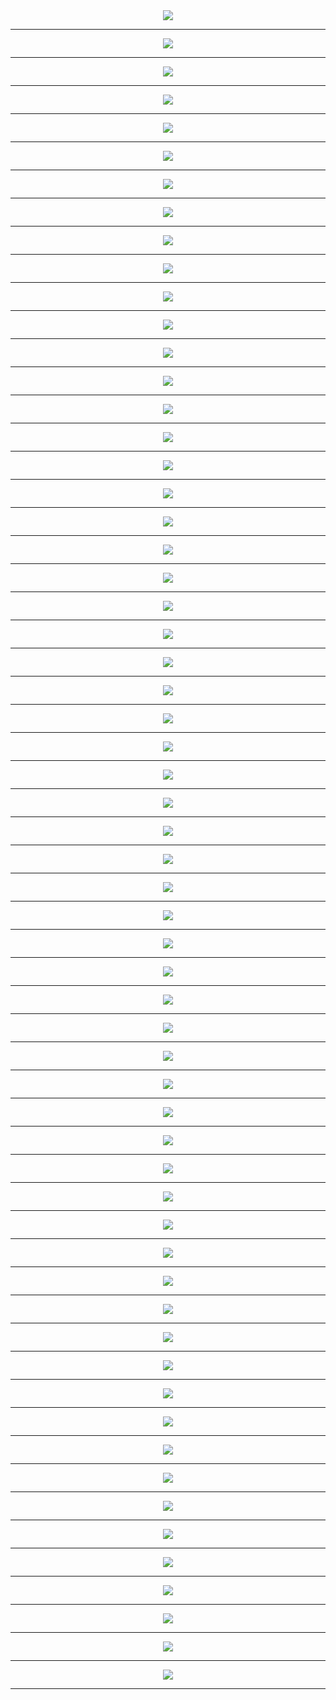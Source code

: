 
<meta charset="UTF-8"> 
<meta name="viewport" content="width=device-width">
<div align='center'>
<img src='http://gfw-breaker.win/pdf/zx/94/p001.png'/><hr/>
<img src='http://gfw-breaker.win/pdf/zx/94/p002.png'/><hr/>
<img src='http://gfw-breaker.win/pdf/zx/94/p003.png'/><hr/>
<img src='http://gfw-breaker.win/pdf/zx/94/p004.png'/><hr/>
<img src='http://gfw-breaker.win/pdf/zx/94/p005.png'/><hr/>
<img src='http://gfw-breaker.win/pdf/zx/94/p006.png'/><hr/>
<img src='http://gfw-breaker.win/pdf/zx/94/p007.png'/><hr/>
<img src='http://gfw-breaker.win/pdf/zx/94/p008.png'/><hr/>
<img src='http://gfw-breaker.win/pdf/zx/94/p009.png'/><hr/>
<img src='http://gfw-breaker.win/pdf/zx/94/p010.png'/><hr/>
<img src='http://gfw-breaker.win/pdf/zx/94/p011.png'/><hr/>
<img src='http://gfw-breaker.win/pdf/zx/94/p012.png'/><hr/>
<img src='http://gfw-breaker.win/pdf/zx/94/p013.png'/><hr/>
<img src='http://gfw-breaker.win/pdf/zx/94/p014.png'/><hr/>
<img src='http://gfw-breaker.win/pdf/zx/94/p015.png'/><hr/>
<img src='http://gfw-breaker.win/pdf/zx/94/p016.png'/><hr/>
<img src='http://gfw-breaker.win/pdf/zx/94/p017.png'/><hr/>
<img src='http://gfw-breaker.win/pdf/zx/94/p018.png'/><hr/>
<img src='http://gfw-breaker.win/pdf/zx/94/p019.png'/><hr/>
<img src='http://gfw-breaker.win/pdf/zx/94/p020.png'/><hr/>
<img src='http://gfw-breaker.win/pdf/zx/94/p021.png'/><hr/>
<img src='http://gfw-breaker.win/pdf/zx/94/p022.png'/><hr/>
<img src='http://gfw-breaker.win/pdf/zx/94/p023.png'/><hr/>
<img src='http://gfw-breaker.win/pdf/zx/94/p024.png'/><hr/>
<img src='http://gfw-breaker.win/pdf/zx/94/p025.png'/><hr/>
<img src='http://gfw-breaker.win/pdf/zx/94/p026.png'/><hr/>
<img src='http://gfw-breaker.win/pdf/zx/94/p027.png'/><hr/>
<img src='http://gfw-breaker.win/pdf/zx/94/p028.png'/><hr/>
<img src='http://gfw-breaker.win/pdf/zx/94/p029.png'/><hr/>
<img src='http://gfw-breaker.win/pdf/zx/94/p030.png'/><hr/>
<img src='http://gfw-breaker.win/pdf/zx/94/p031.png'/><hr/>
<img src='http://gfw-breaker.win/pdf/zx/94/p032.png'/><hr/>
<img src='http://gfw-breaker.win/pdf/zx/94/p033.png'/><hr/>
<img src='http://gfw-breaker.win/pdf/zx/94/p034.png'/><hr/>
<img src='http://gfw-breaker.win/pdf/zx/94/p035.png'/><hr/>
<img src='http://gfw-breaker.win/pdf/zx/94/p036.png'/><hr/>
<img src='http://gfw-breaker.win/pdf/zx/94/p037.png'/><hr/>
<img src='http://gfw-breaker.win/pdf/zx/94/p038.png'/><hr/>
<img src='http://gfw-breaker.win/pdf/zx/94/p039.png'/><hr/>
<img src='http://gfw-breaker.win/pdf/zx/94/p040.png'/><hr/>
<img src='http://gfw-breaker.win/pdf/zx/94/p041.png'/><hr/>
<img src='http://gfw-breaker.win/pdf/zx/94/p042.png'/><hr/>
<img src='http://gfw-breaker.win/pdf/zx/94/p043.png'/><hr/>
<img src='http://gfw-breaker.win/pdf/zx/94/p044.png'/><hr/>
<img src='http://gfw-breaker.win/pdf/zx/94/p045.png'/><hr/>
<img src='http://gfw-breaker.win/pdf/zx/94/p046.png'/><hr/>
<img src='http://gfw-breaker.win/pdf/zx/94/p047.png'/><hr/>
<img src='http://gfw-breaker.win/pdf/zx/94/p048.png'/><hr/>
<img src='http://gfw-breaker.win/pdf/zx/94/p049.png'/><hr/>
<img src='http://gfw-breaker.win/pdf/zx/94/p050.png'/><hr/>
<img src='http://gfw-breaker.win/pdf/zx/94/p051.png'/><hr/>
<img src='http://gfw-breaker.win/pdf/zx/94/p052.png'/><hr/>
<img src='http://gfw-breaker.win/pdf/zx/94/p053.png'/><hr/>
<img src='http://gfw-breaker.win/pdf/zx/94/p054.png'/><hr/>
<img src='http://gfw-breaker.win/pdf/zx/94/p055.png'/><hr/>
<img src='http://gfw-breaker.win/pdf/zx/94/p056.png'/><hr/>
<img src='http://gfw-breaker.win/pdf/zx/94/p057.png'/><hr/>
<img src='http://gfw-breaker.win/pdf/zx/94/p058.png'/><hr/>
<img src='http://gfw-breaker.win/pdf/zx/94/p059.png'/><hr/>
<img src='http://gfw-breaker.win/pdf/zx/94/p060.png'/><hr/>
</div>

